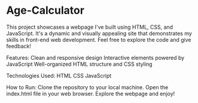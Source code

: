 # Age-Calculator

This project showcases a webpage I've built using HTML, CSS, and JavaScript. It's a dynamic and visually appealing site that demonstrates my skills in front-end web development. Feel free to explore the code and give feedback!


Features:
Clean and responsive design
Interactive elements powered by JavaScript
Well-organized HTML structure and CSS styling


Technologies Used:
HTML
CSS
JavaScript


How to Run:
Clone the repository to your local machine.
Open the index.html file in your web browser.
Explore the webpage and enjoy!
